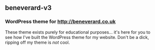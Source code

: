 ## beneverard-v3
### WordPress theme for http://beneverard.co.uk

These theme exists purely for educational purposes… it's here for you to see how I've built the WordPress theme for my website. Don't be a dick, ripping off my theme is *not* cool.